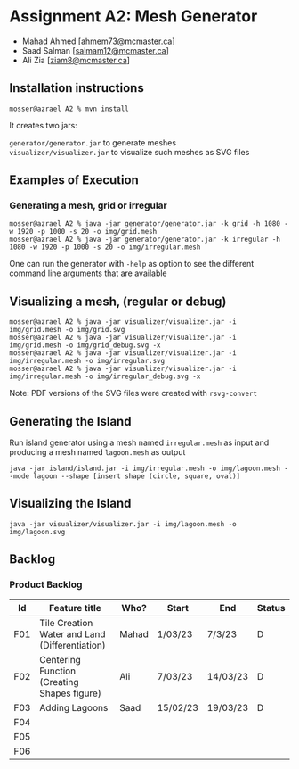# Assignment A2: Mesh Generator

-   Mahad Ahmed [ahmem73@mcmaster.ca]
-   Saad Salman [salmam12@mcmaster.ca]
-   Ali Zia [ziam8@mcmaster.ca]


## Installation instructions

```
mosser@azrael A2 % mvn install
```
It creates two jars:

`generator/generator.jar` to generate meshes  
`visualizer/visualizer.jar` to visualize such meshes as SVG files

## Examples of Execution

### Generating a mesh, grid or irregular

```
mosser@azrael A2 % java -jar generator/generator.jar -k grid -h 1080 -w 1920 -p 1000 -s 20 -o img/grid.mesh
mosser@azrael A2 % java -jar generator/generator.jar -k irregular -h 1080 -w 1920 -p 1000 -s 20 -o img/irregular.mesh
```
One can run the generator with `-help` as option to see the different command line arguments that are available

## Visualizing a mesh, (regular or debug)

```
mosser@azrael A2 % java -jar visualizer/visualizer.jar -i img/grid.mesh -o img/grid.svg          
mosser@azrael A2 % java -jar visualizer/visualizer.jar -i img/grid.mesh -o img/grid_debug.svg -x
mosser@azrael A2 % java -jar visualizer/visualizer.jar -i img/irregular.mesh -o img/irregular.svg   
mosser@azrael A2 % java -jar visualizer/visualizer.jar -i img/irregular.mesh -o img/irregular_debug.svg -x
```
Note: PDF versions of the SVG files were created with `rsvg-convert`

## Generating the Island
Run island generator using a mesh named `irregular.mesh` as input and producing a mesh named `lagoon.mesh` as output
```
java -jar island/island.jar -i img/irregular.mesh -o img/lagoon.mesh --mode lagoon --shape [insert shape (circle, square, oval)]
```

## Visualizing the Island
```
java -jar visualizer/visualizer.jar -i img/lagoon.mesh -o img/lagoon.svg
```

## Backlog

### Product Backlog

| Id  | Feature title                                                   | Who?         | Start    | End      | Status |
| :-: | --------------------------------------------------------------- | ------------ | -------- | -------- | ------ |
| F01 | Tile Creation Water and Land (Differentiation)                   | Mahad         | 1/03/23  | 7/3/23 | D      |
| F02 | Centering Function (Creating Shapes figure)                     | Ali            | 7/03/23 | 14/03/23 | D      |
| F03 | Adding Lagoons                                                  | Saad         | 15/02/23 | 19/03/23 | D      |
| F04 |                                                                 |           |  | |       |
| F05 |                                                                 |           |  |  |      |
| F06 |                                                                 |           |  |  |       |
